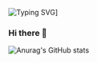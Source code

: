 
![Typing SVG](https://readme-typing-svg.herokuapp.com?color=%2336BCF7&lines=My+name+is+Danil)]
### Hi there 👋

<!--
**Danisimo0/Danisimo0** is a ✨ _special_ ✨ repository because its `README.md` (this file) appears on your GitHub profile.

Here are some ideas to get you started:

- 🔭 I’m currently working on ...
- 🌱 I’m currently learning ...
- 👯 I’m looking to collaborate on ...
- 🤔 I’m looking for help with ...
- 💬 Ask me about ...
- 📫 How to reach me: ...
- 😄 Pronouns: ...
- ⚡ Fun fact: ...
-->
 
![Anurag's GitHub stats](https://github-readme-stats.vercel.app/api?username=Danisimo0&theme=midnight-purple)
